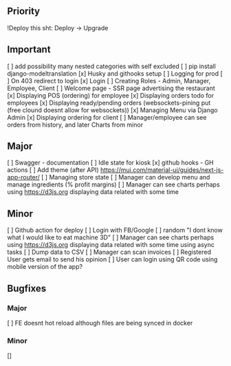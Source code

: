 ## Priority

!Deploy this sht: Deploy -> Upgrade

## Important

[ ] add possibility many nested categories with self excluded
[ ] pip install django-modeltranslation
[x] Husky and githooks setup
[ ] Logging for prod
[ ] On 403 redirect to login
[x] Login
[ ] Creating Roles - Admin, Manager, Employee, Client
[ ] Welcome page - SSR page advertising the restaurant
[x] Displaying POS (ordering) for employee
[x] Displaying orders todo for employees
[x] Displaying ready/pending orders (websockets-pining put (free clound doesnt allow for websockets))
[x] Managing Menu via Django Admin
[x] Displaying ordering for client
[ ] Manager/employee can see orders from history, and later Charts from minor

## Major

[ ] Swagger - documentation
[ ] Idle state for kiosk
[x] github hooks - GH actions
[ ] Add theme (after API) https://mui.com/material-ui/guides/next-js-app-router/
[ ] Managing store state
[ ] Manager can develop menu and manage ingredients (% profit margins)
[ ] Manager can see charts perhaps using https://d3js.org displaying data related with some time

## Minor
[ ] Github action for deploy
[ ] Login with FB/Google
[ ] random "I dont know what I would like to eat machine 3D"
[ ] Manager can see charts perhaps using https://d3js.org displaying data related with some time using async tasks
[ ] Dump data to CSV
[ ] Manager can scan invoices
[ ] Registered User gets email to send his opinion 
[ ] User can login using QR code using mobile version of the app?

## Bugfixes

### Major
[ ] FE doesnt hot reload although files are being synced in docker

### Minor
[]